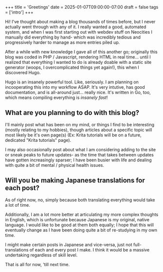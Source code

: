 +++
title = 'Greetings'
date = 2025-01-07T09:00:00-07:00
draft = false
tags = ['intro']
+++

Hi! I've thought about making a blog thousands of times before, but I never actually went through with any of it. I really wanted a good, automated system, and when I was first starting out with webdev stuff on Neocities I manually did everything by hand- which was incredibly tedious and progressively harder to manage as more entries piled up.

After a while with new knowledge I gave all of this another go; originally this blog was coded in PHP / Javascript, rendering HTML in real time... until I realized that everything I wanted to do is already doable with a static site generator (woops, I overcomplicated things yet again!), this when I discovered Hugo.

Hugo is an insanely powerful tool. Like, seriously. I am planning on incooperating this into my workflow ASAP. It's very intutive, has good documentation, and is all-around just... really nice. It's written in Go, too, which means compiling everything is *insanely fast*!


## What are you planning to do with this blog?

I'll mainly post what has been on my mind, or things I find to be interesting (mostly relating to my hobbies), though articles about a specific topic will most likely be it's own page(s)
(Ex: Krita tutorials will be on a future, dedicated "Krita tutorials" page).

I may also occasionally post about what I am considering adding to the site or sneak peaks to future updates- as the time that takes between 
updates have gotten increasingly sparser; I have been busier with life and dealing with quite a bit of mental / physical health issues.



## Will you be making Japanese translations for each post?
As of right now, no, simply because both translating everything would take a lot of time.

Additionally, I am a lot more better at articulating my more complex thoughts in English, which is unfortunate because Japanese is my original, 
native language. I would like to be good at them both equally; I hope that this will eventually change as I have been doing quite a bit 
of re-studying in my own time.

I might make certain posts in Japanese and vice-versa, just not full-translations of each and every post I make. I think 
it would be a massive undertaking regardless of skill level.


That is all for now, 'till next time.

